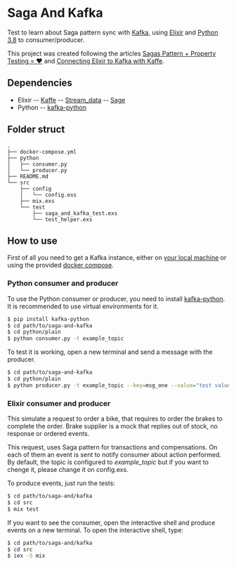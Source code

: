 # Saga And Kafka

Test to learn about Saga pattern sync with [Kafka](https://kafka.apache.org/), using [Elixir](https://elixir-lang.org/) and [Python 3.8](https://www.python.org/) to consumer/producer.

This project was created following the articles [Sagas Pattern + Property Testing = ❤](https://medium.com/@iacobson/sagas-pattern-property-testing-%EF%B8%8F-fd98aa2ba17b) and [Connecting Elixir to Kafka with Kaffe](https://elixirschool.com/blog/elixir-kaffe-codealong/).

## Dependencies
- Elixir
-- [Kaffe](https://github.com/spreedly/kaffe)
-- [Stream_data](https://github.com/whatyouhide/stream_data)
-- [Sage](https://github.com/Nebo15/sage)
- Python
-- [kafka-python](https://github.com/dpkp/kafka-python)

## Folder struct
```
.
├── docker-compose.yml
├── python
│   ├── consumer.py
│   └── producer.py
├── README.md
└── src
    ├── config
    │   └── config.exs
    ├── mix.exs
    └── test
        ├── saga_and_kafka_test.exs
        └── test_helper.exs

```

## How to use

First of all you need to get a Kafka instance, either on [your local machine](https://kafka.apache.org/quickstart) or using the provided [docker compose](https://docs.docker.com/compose/reference/overview/).

### Python consumer and producer

To use the Python consumer or producer, you need to install [kafka-python](https://github.com/dpkp/kafka-python). It is recommended to use virtual environments for it.

```bash
$ pip install kafka-python
$ cd path/to/saga-and-kafka
$ cd python/plain
$ python consumer.py -t example_topic
```

To test it is working, open a new terminal and send a message with the producer.

```bash
$ cd path/to/saga-and-kafka
$ cd python/plain
$ python producer.py -t example_topic --key=msg_one --value="test value"
```

### Elixir consumer and producer

This simulate a request to order a bike, that requires to order the brakes to complete the order. Brake supplier is a mock that replies out of stock, no response or ordered events.

This request, uses Saga pattern for transactions and compensations. On each of them an event is sent to notify consumer about action performed. By default, the topic is configured to *example_topic* but if you want to chenge it, please change it on config.exs.

To produce events, just run the tests:

```bash
$ cd path/to/saga-and/kafka
$ cd src
$ mix test
```

If you want to see the consumer, open the interactive shell and produce events on a new terminal. To open the interactive shell, type:

```bash
$ cd path/to/saga-and/kafka
$ cd src
$ iex -S mix
```
